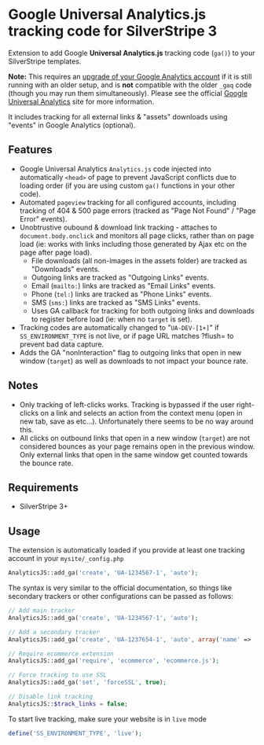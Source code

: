 Google Universal Analytics.js tracking code for SilverStripe 3
==============================================================

Extension to add Google **Universal Analytics.js** tracking code (`ga()`) to your SilverStripe templates.

**Note:** This requires an [upgrade of your Google Analytics account](https://developers.google.com/analytics/devguides/collection/upgrade/)
if it is still running with an older setup, and is **not** compatible with the older `_gaq` code (though you may run them simultaneously).
Please see the official [Google Universal Analytics](https://developers.google.com/analytics/devguides/collection/analyticsjs/)
site for more information.

It includes tracking for all external links & "assets" downloads using "events" in Google Analytics (optional).

## Features
* Google Universal Analytics `Analytics.js` code injected into automatically `<head>` of page to prevent JavaScript conflicts due to
loading order (if you are using custom `ga()` functions in your other code).
* Automated `pageview` tracking for all configured accounts, including tracking of 404 & 500 page errors (tracked as
"Page Not Found" / "Page Error" events).
* Unobtrustive oubound & download link tracking - attaches to `document.body.onclick` and monitors all page clicks, rather than
on page load (ie: works with links including those generated by Ajax etc on the page after page load).
  * File downloads (all non-images in the assets folder) are tracked as "Downloads" events.
  * Outgoing links are tracked as "Outgoing Links" events.
  * Email (`mailto:`) links are tracked as "Email Links" events.
  * Phone (`tel:`) links are tracked as "Phone Links" events.
  * SMS (`sms:`) links are tracked as "SMS Links" events.
  * Uses GA callback for tracking for both outgoing links and downloads to register before load (ie: when no `target` is set).
* Tracking codes are automatically changed to "`UA-DEV-[1+]`" if `SS_ENVIRONMENT_TYPE` is not live, or if page URL matches ?flush=
to prevent bad data capture.
* Adds the GA "nonInteraction" flag to outgoing links that open in new window (`target`) as well as downloads to not impact your bounce rate.

## Notes
* Only tracking of left-clicks works. Tracking is bypassed if the user right-clicks on a link and selects an action from the context menu
(open in new tab, save as etc...). Unfortunately there seems to be no way around this.
* All clicks on outbound links that open in a new window (`target`) are not considered bounces as your page remains open in the previous window.
Only external links that open in the same window get counted towards the bounce rate.

## Requirements
* SilverStripe 3+

## Usage
The extension is automatically loaded if you provide at least one tracking account in your `mysite/_config.php`

```php
AnalyticsJS::add_ga('create', 'UA-1234567-1', 'auto');
```

The syntax is very similar to the official documentation, so things like secondary trackers or other
configurations can be passed as follows:

```php
// Add main tracker
AnalyticsJS::add_ga('create', 'UA-1234567-1', 'auto');

// Add a secondary tracker
AnalyticsJS::add_ga('create', 'UA-1237654-1', 'auto', array('name' => 'MyOtherTracker'));

// Require ecommerce extension
AnalyticsJS::add_ga('require', 'ecommerce', 'ecommerce.js');

// Force tracking to use SSL
AnalyticsJS::add_ga('set', 'forceSSL', true);

// Disable link tracking
AnalyticsJS::$track_links = false;
```

To start live tracking, make sure your website is in `live` mode

```php
define('SS_ENVIRONMENT_TYPE', 'live');
```